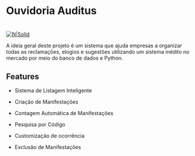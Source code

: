 # Ouvidoria Auditus

#
[![N|Solid](https://www.python.org/static/community_logos/python-logo.png)](https://nodesource.com/products/nsolid)



A ideia geral deste projeto é um sistema que ajuda empresas a organizar todas as reclamações, elogios e sugestões utilizando um sistema inédito no mercado por meio do banco de dados e Python.


## Features

- Sistema de Listagem Inteligente

- Criação de Manifestações
- Contagem Automática de Manifestações
- Pesquisa por Código
- Customização de ocorrência
- Exclusão de Manifestações
